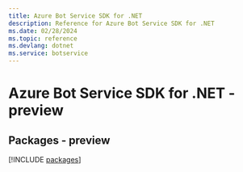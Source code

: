 ```yaml
---
title: Azure Bot Service SDK for .NET
description: Reference for Azure Bot Service SDK for .NET
ms.date: 02/28/2024
ms.topic: reference
ms.devlang: dotnet
ms.service: botservice
---
```

# Azure Bot Service SDK for .NET - preview
## Packages - preview
[!INCLUDE [packages](bot-service-index.md)]